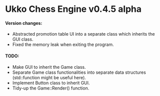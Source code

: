 # Ukko Chess Engine v0.4.5 alpha

#### Version changes:
- Abstracted promotion table UI into a separate class which inherits the GUI class.
- Fixed the memory leak when exiting the program.

#### TODO:
- Make GUI to inherit the Game class.
- Separate Game class functionalities into separate data structures (std::function might be useful here).
- Implement Button class to inherit GUI.
- Tidy-up the Game::Render() function.
